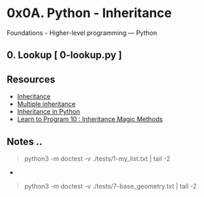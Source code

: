 # 0x0A. Python - Inheritance
 Foundations - Higher-level programming ― Python
 
 
##  0. Lookup  [ 0-lookup.py ]

## Resources
* [Inheritance](https://docs.python.org/3.4/tutorial/classes.html#inheritance)
* [Multiple inheritance](https://docs.python.org/3.4/tutorial/classes.html#multiple-inheritance)
* [Inheritance in Python](https://hub.packtpub.com/inheritance-python/?__cf_chl_captcha_tk__=1a79de1924e8172c7c09c07c43639d94a265131e-1622459134-0-AauZAyBVvybr_1gnww6fcA5RF_5DwIGVumqYqkFIPJ0SyKSxM2mrA0sbvd9m7THQqkT_yELuDTar-klXu0XLJb3LRS1Jnl8NYMK4Y6bQWiM7WWMZ5nOIyw4iApFd-e4txioV65GuE5fbUG4ySP-I5bDRy0bMmke5vuUd6DNMJ7ol_M07N_-6YxEn_vgxcZ3OwQcAqjLMafmdLd0aOh2mJmgCIpRHlOGa2hc2c0DRFQZguALMMGXLlsl7ZuC3XQMW7CTTj8lhoeU56kM7vda7EdVqnWJJtI02yO1KGmDktBxtdZbug3sdxgYAQPIkeUwZjxOg_6eE1onfojY_EsqvWLHM_GXrlS9bONRX-x4v6wr01xZF2d1jxYMuc4V0Y9DTnkt2R6heU7nGCrS-KH6ED-EHcQmjq9tLU5M_RVEnNVSbYR3Jm8n2ZWabXY1jiWdbjLdYW15ODIZDcN3Qucn4ggBzChuUPTcdRp9jJMEncP_t9o4vz_zI4RHwtBL2DRrFNqTRUHa7olCIwfQxSIHV0k2SpM34jXn_0j12yPdnaUvb2zb54Es5XrCE-cBKjJKAevAYpkW3nLeKkZcMsty3fTdBUX7LiUNqQVh08KVoJV96h-84ufhv3m9_Zca4J7J0r9T9uzVjzdpudlZVOhfsUCY)
* [Learn to Program 10 : Inheritance Magic Methods](https://www.youtube.com/watch?v=d8kCdLCi6Lk)
 
 
 ## Notes ..

> python3 -m doctest -v ./tests/1-my_list.txt | tail -2
+ 
> python3 -m doctest -v ./tests/7-base_geometry.txt | tail -2
